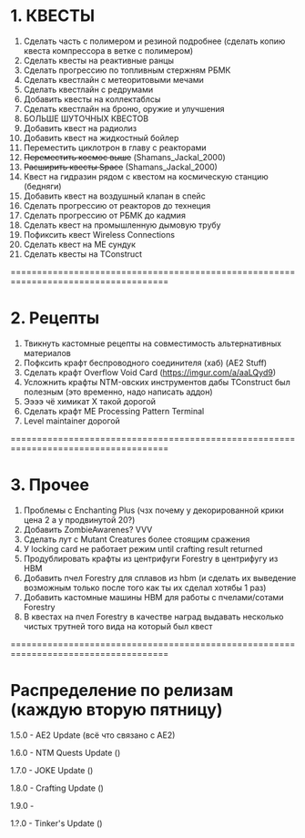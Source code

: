 # 1. КВЕСТЫ
1. Сделать часть с полимером и резиной подробнее (сделать копию квеста компрессора в ветке с полимером)
2. Сделать квесты на реактивные ранцы
3. Сделать прогрессию по топливным стержням РБМК
4. Сделать квестлайн с метеоритовыми мечами
5. Сделать квестлайн с редрумами
6. Добавить квесты на коллектаблсы
7. Сделать квестлайн на броню, оружие и улучшения
8. БОЛЬШЕ ШУТОЧНЫХ КВЕСТОВ
9. Добавить квест на радиолиз
10. Добавить квест на жидкостный бойлер
11. Переместить циклотрон в главу с реакторами
12. ~~Переместить космос выше~~ (Shamans_Jackal_2000)
13. ~~Расширить квесты Space~~ (Shamans_Jackal_2000)
14. Квест на гидразин рядом с квестом на космическую станцию (бедняги)
15. Добавить квест на воздушный клапан в спейс
16. Сделать прогрессию от реакторов до технеция
17. Сделать прогрессию от РБМК до кадмия
18. Сделать квест на промышленную дымовую трубу
19. Пофиксить квест Wireless Connections
20. Сделать квест на МЕ сундук
21. Сделать квесты на TConstruct

====================================================================================

# 2. Рецепты
1. Твикнуть кастомные рецепты на совместимость альтернативных материалов
2. Пофксить крафт беспроводного соединителя (хаб) (AE2 Stuff)
3. Сделать крафт Overflow Void Card (https://imgur.com/a/aaLQyd9)
4. Усложнить крафты NTM-овских инструментов дабы TConstruct был полезным (это временно, надо написать аддон)
5. Ээээ чё химикат X такой дорогой
6. Сделать крафт ME Processing Pattern Terminal
7. Level maintainer дорогой



====================================================================================



# 3. Прочее
1. Проблемы с Enchanting Plus (чзх почему у декорированной крики цена 2 а у продвинутой 20?)
2. Добавить ZombieAwarenes?     VVV
3. Сделать лут с Mutant Creatures более стоящим сражения
4. У locking card не работает режим until crafting result returned
5. Продублировать крафты из центрифуги Forestry в центрифугу из HBM
6. Добавить пчел Forestry для сплавов из hbm (и сделать их выведение возможным только после того как ты их сделал хотябы 1 раз)
7. Добавить кастомные машины HBM для работы с пчелами/сотами Forestry
8. В квестах на пчел Forestry в качестве наград выдавать несколько чистых трутней того вида на который был квест


====================================================================================


# Распределение по релизам (каждую вторую пятницу)
1.5.0 - AE2 Update (всё что связано с AE2)

1.6.0 - NTM Quests Update ()

1.7.0 - JOKE Update ()

1.8.0 - Crafting Update ()

1.9.0 - 

1.?.0 - Tinker's Update ()
